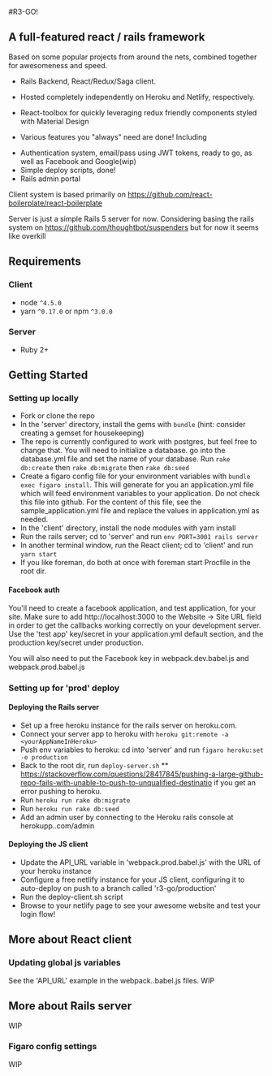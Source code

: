 #R3-GO!

## A full-featured react / rails framework

Based on some popular projects from around the nets, combined together for awesomeness and speed.

* Rails Backend, React/Redux/Saga client.  

* Hosted completely independently on Heroku and Netlify, respectively.

* React-toolbox for quickly leveraging redux friendly components styled with Material Design

* Various features you "always" need are done! Including
 - Authentication system, email/pass using JWT tokens, ready to go, as well as Facebook and Google(wip)
 - Simple deploy scripts, done!
 - Rails admin portal


Client system is based primarily on
https://github.com/react-boilerplate/react-boilerplate

Server is just a simple Rails 5 server for now. Considering basing
 the rails system on https://github.com/thoughtbot/suspenders but for now it seems like overkill

## Requirements

### Client
* node `^4.5.0`
* yarn `^0.17.0` or npm `^3.0.0`

### Server
* Ruby 2+

## Getting Started

### Setting up locally
* Fork or clone the repo
* In the 'server' directory, install the gems with `bundle`
  (hint: consider creating a gemset for housekeeping)
* The repo is currently configured to work with postgres, but feel free to change that. You will need to initialize a database. go into the database.yml file and set the name of your database. Run `rake db:create` then `rake db:migrate` then `rake db:seed`
* Create a figaro config file for your environment variables with `bundle exec figaro install`. This will generate for you an application.yml file which will feed environment variables to your application. Do not check this file into github. For the content of this file, see the sample_application.yml file and replace the values in application.yml as needed.
* In the 'client' directory, install the node modules with yarn install
* Run the rails server; cd to 'server' and run `env PORT=3001 rails server`
* In another terminal window, run the React client; cd to 'client' and run `yarn start`
* If you like foreman, do both at once with foreman start Procfile in the
  root dir.

#### Facebook auth
You'll need to create a facebook application, and test application, for your site. Make sure to add http://localhost:3000 to the Website -> Site URL field in order to get the callbacks working correctly on your development server. Use the 'test app' key/secret in your application.yml default section, and the production key/secret under production.

You will also need to put the Facebook key in webpack.dev.babel.js and webpack.prod.babel.js

### Setting up for 'prod' deploy
#### Deploying the Rails server
* Set up a free heroku instance for the rails server on heroku.com.
* Connect your server app to heroku with `heroku git:remote -a <yourAppNameInHeroku>`
* Push env variables to heroku: cd into 'server' and run `figaro heroku:set -e production`
* Back to the root dir, run `deploy-server.sh` ** https://stackoverflow.com/questions/28417845/pushing-a-large-github-repo-fails-with-unable-to-push-to-unqualified-destinatio if you get an error pushing to heroku.
* Run `heroku run rake db:migrate`
* Run `heroku run rake db:seed`
* Add an admin user by connecting to the Heroku rails console at herokupp.<yourapp>.com/admin
#### Deploying the JS client
* Update the API_URL variable in 'webpack.prod.babel.js' with the URL of your heroku instance
* Configure a free netlify instance for your JS client, configuring it to auto-deploy on push to a branch called 'r3-go/production'
* Run the deploy-client.sh script
* Browse to your netlify page to see your awesome website and test your login flow!

## More about React client

### Updating global js variables
See the 'API_URL' example in the webpack.<env>.babel.js files.
WIP

## More about Rails server
WIP
### Figaro config settings
WIP
